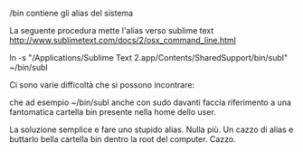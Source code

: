 /bin contiene gli alias del sistema

La seguente procedura mette l'alias verso sublime text
http://www.sublimetext.com/docs/2/osx_command_line.html

ln -s "/Applications/Sublime Text 2.app/Contents/SharedSupport/bin/subl" ~/bin/subl

Ci sono varie difficoltà che si possono incontrare:

che ad esempio ~/bin/subl anche con sudo davanti faccia riferimento a una fantomatica cartella bin presente nella home dello user.

La soluzione semplice e fare uno stupido alias. Nulla più.
Un cazzo di alias e buttarlo bella cartella bin dentro la root del computer. Cazzo.


